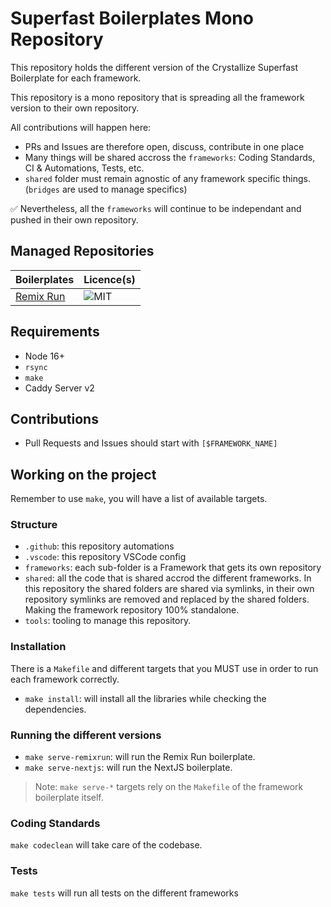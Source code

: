 # Superfast Boilerplates Mono Repository

This repository holds the different version of the Crystallize Superfast Boilerplate for each framework.

This repository is a mono repository that is spreading all the framework version to their own repository.

All contributions will happen here:

-   PRs and Issues are therefore open, discuss, contribute in one place
-   Many things will be shared accross the `frameworks`: Coding Standards, CI & Automations, Tests, etc.
-   `shared` folder must remain agnostic of any framework specific things. (`bridges` are used to manage specifics)

✅ Nevertheless, all the `frameworks` will continue to be independant and pushed in their own repository.

## Managed Repositories

| Boilerplates                                                   | Licence(s) |
| -------------------------------------------------------------- | ---------- |
| [Remix Run](https://github.com/CrystallizeAPI/furniture-remix) | ![MIT]     |

## Requirements

-   Node 16+
-   `rsync`
-   `make`
-   Caddy Server v2

## Contributions

-   Pull Requests and Issues should start with `[$FRAMEWORK_NAME]`

## Working on the project

Remember to use `make`, you will have a list of available targets.

### Structure

-   `.github`: this repository automations
-   `.vscode`: this repository VSCode config
-   `frameworks`: each sub-folder is a Framework that gets its own repository
-   `shared`: all the code that is shared accrod the different frameworks. In this repository the shared folders are shared via symlinks, in their own repository symlinks are removed and replaced by the shared folders. Making the framework repository 100% standalone.
-   `tools`: tooling to manage this repository.

### Installation

There is a `Makefile` and different targets that you MUST use in order to run each framework correctly.

-   `make install`: will install all the libraries while checking the dependencies.

### Running the different versions

-   `make serve-remixrun`: will run the Remix Run boilerplate.
-   `make serve-nextjs`: will run the NextJS boilerplate.

> Note: `make serve-*` targets rely on the `Makefile` of the framework boilerplate itself.

### Coding Standards

`make codeclean` will take care of the codebase.

### Tests

`make tests` will run all tests on the different frameworks

[mit]: https://img.shields.io/badge/license-MIT-green?style=flat-square&labelColor=black
